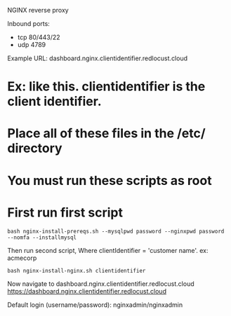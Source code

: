NGINX reverse proxy

Inbound ports:
* tcp 80/443/22
* udp 4789

Example URL: dashboard.nginx.clientidentifier.redlocust.cloud

# Ex: like this. clientidentifier is the client identifier.
# Place all of these files in the /etc/ directory
# You must run these scripts as root
# First run first script
```
bash nginx-install-prereqs.sh --mysqlpwd password --nginxpwd password --nomfa --installmysql
```
Then run second script, Where clientIdentifier = 'customer name'. ex: acmecorp
```
bash nginx-install-nginx.sh clientidentifier
```
Now navigate to dashboard.nginx.clientidentifier.redlocust.cloud
https://dashboard.nginx.clientidentifier.redlocust.cloud

Default login (username/password): nginxadmin/nginxadmin
